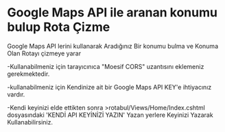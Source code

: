# Google Maps API ile aranan konumu bulup Rota Çizme
 Google Maps API lerini kullanarak Aradığınız Bir konumu bulma ve Konuma Olan Rotayı çizmeye yarar
 
 -Kullanabilmeniz için tarayıcınıca "Moesif CORS" uzantısını eklemeniz gerekmektedir.

 -kullanabilmeniz için Kendinize ait bir Google Maps API KEY'e ihtiyacınız vardır.
 
 -Kendi keyinizi elde ettikten sonra >rotabul/Views/Home/Index.cshtml dosyasındaki 'KENDİ API KEYİNİZİ YAZIN' Yazan yerlere Keyinizi     Yazarak Kullanabilirsiniz.
 
